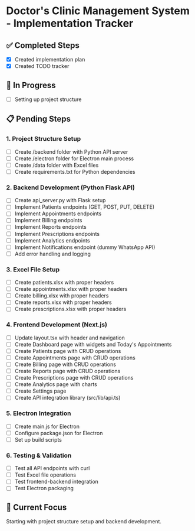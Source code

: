 # Doctor's Clinic Management System - Implementation Tracker

## ✅ Completed Steps
- [x] Created implementation plan
- [x] Created TODO tracker

## 🔄 In Progress
- [ ] Setting up project structure

## 📋 Pending Steps

### 1. Project Structure Setup
- [ ] Create /backend folder with Python API server
- [ ] Create /electron folder for Electron main process
- [ ] Create /data folder with Excel files
- [ ] Create requirements.txt for Python dependencies

### 2. Backend Development (Python Flask API)
- [ ] Create api_server.py with Flask setup
- [ ] Implement Patients endpoints (GET, POST, PUT, DELETE)
- [ ] Implement Appointments endpoints
- [ ] Implement Billing endpoints
- [ ] Implement Reports endpoints
- [ ] Implement Prescriptions endpoints
- [ ] Implement Analytics endpoints
- [ ] Implement Notifications endpoint (dummy WhatsApp API)
- [ ] Add error handling and logging

### 3. Excel File Setup
- [ ] Create patients.xlsx with proper headers
- [ ] Create appointments.xlsx with proper headers
- [ ] Create billing.xlsx with proper headers
- [ ] Create reports.xlsx with proper headers
- [ ] Create prescriptions.xlsx with proper headers

### 4. Frontend Development (Next.js)
- [ ] Update layout.tsx with header and navigation
- [ ] Create Dashboard page with widgets and Today's Appointments
- [ ] Create Patients page with CRUD operations
- [ ] Create Appointments page with CRUD operations
- [ ] Create Billing page with CRUD operations
- [ ] Create Reports page with CRUD operations
- [ ] Create Prescriptions page with CRUD operations
- [ ] Create Analytics page with charts
- [ ] Create Settings page
- [ ] Create API integration library (src/lib/api.ts)

### 5. Electron Integration
- [ ] Create main.js for Electron
- [ ] Configure package.json for Electron
- [ ] Set up build scripts

### 6. Testing & Validation
- [ ] Test all API endpoints with curl
- [ ] Test Excel file operations
- [ ] Test frontend-backend integration
- [ ] Test Electron packaging

## 🎯 Current Focus
Starting with project structure setup and backend development.
